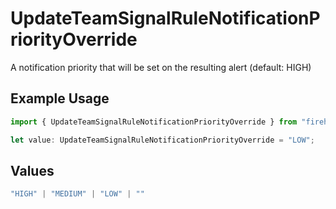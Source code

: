 # UpdateTeamSignalRuleNotificationPriorityOverride

A notification priority that will be set on the resulting alert (default: HIGH)

## Example Usage

```typescript
import { UpdateTeamSignalRuleNotificationPriorityOverride } from "firehydrant/models/components";

let value: UpdateTeamSignalRuleNotificationPriorityOverride = "LOW";
```

## Values

```typescript
"HIGH" | "MEDIUM" | "LOW" | ""
```